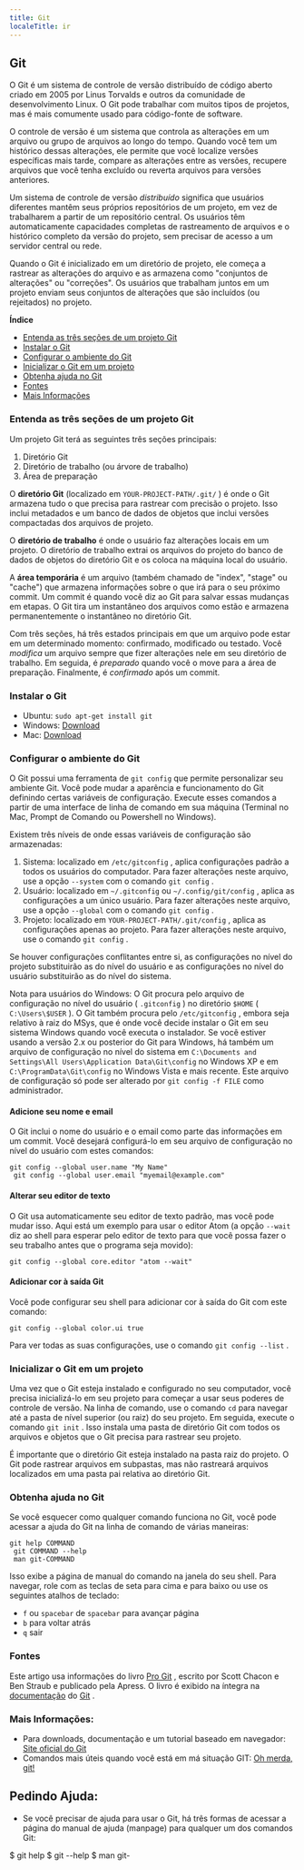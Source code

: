 ```yaml
---
title: Git
localeTitle: ir
---
```

## Git

O Git é um sistema de controle de versão distribuído de código aberto criado em 2005 por Linus Torvalds e outros da comunidade de desenvolvimento Linux. O Git pode trabalhar com muitos tipos de projetos, mas é mais comumente usado para código-fonte de software.

O controle de versão é um sistema que controla as alterações em um arquivo ou grupo de arquivos ao longo do tempo. Quando você tem um histórico dessas alterações, ele permite que você localize versões específicas mais tarde, compare as alterações entre as versões, recupere arquivos que você tenha excluído ou reverta arquivos para versões anteriores.

Um sistema de controle de versão _distribuído_ significa que usuários diferentes mantêm seus próprios repositórios de um projeto, em vez de trabalharem a partir de um repositório central. Os usuários têm automaticamente capacidades completas de rastreamento de arquivos e o histórico completo da versão do projeto, sem precisar de acesso a um servidor central ou rede.

Quando o Git é inicializado em um diretório de projeto, ele começa a rastrear as alterações do arquivo e as armazena como "conjuntos de alterações" ou "correções". Os usuários que trabalham juntos em um projeto enviam seus conjuntos de alterações que são incluídos (ou rejeitados) no projeto.

**Índice**

*   [Entenda as três seções de um projeto Git](#understand-the-three-sections-of-a-git-project)
*   [Instalar o Git](#install-git)
*   [Configurar o ambiente do Git](#configure-the-git-environment)
*   [Inicializar o Git em um projeto](#initialize-git-in-a-project)
*   [Obtenha ajuda no Git](#get-help-in-git)
*   [Fontes](#sources)
*   [Mais Informações](#more-information)

### Entenda as três seções de um projeto Git

Um projeto Git terá as seguintes três seções principais:

1.  Diretório Git
2.  Diretório de trabalho (ou árvore de trabalho)
3.  Área de preparação

O **diretório Git** (localizado em `YOUR-PROJECT-PATH/.git/` ) é onde o Git armazena tudo o que precisa para rastrear com precisão o projeto. Isso inclui metadados e um banco de dados de objetos que inclui versões compactadas dos arquivos de projeto.

O **diretório de trabalho** é onde o usuário faz alterações locais em um projeto. O diretório de trabalho extrai os arquivos do projeto do banco de dados de objetos do diretório Git e os coloca na máquina local do usuário.

A **área temporária** é um arquivo (também chamado de "index", "stage" ou "cache") que armazena informações sobre o que irá para o seu próximo commit. Um commit é quando você diz ao Git para salvar essas mudanças em etapas. O Git tira um instantâneo dos arquivos como estão e armazena permanentemente o instantâneo no diretório Git.

Com três seções, há três estados principais em que um arquivo pode estar em um determinado momento: confirmado, modificado ou testado. Você _modifica_ um arquivo sempre que fizer alterações nele em seu diretório de trabalho. Em seguida, é _preparado_ quando você o move para a área de preparação. Finalmente, é _confirmado_ após um commit.

### Instalar o Git

*   Ubuntu: `sudo apt-get install git`
*   Windows: [Download](https://git-scm.com/download/win)
*   Mac: [Download](https://git-scm.com/download/mac)

### Configurar o ambiente do Git

O Git possui uma ferramenta de `git config` que permite personalizar seu ambiente Git. Você pode mudar a aparência e funcionamento do Git definindo certas variáveis ​​de configuração. Execute esses comandos a partir de uma interface de linha de comando em sua máquina (Terminal no Mac, Prompt de Comando ou Powershell no Windows).

Existem três níveis de onde essas variáveis ​​de configuração são armazenadas:

1.  Sistema: localizado em `/etc/gitconfig` , aplica configurações padrão a todos os usuários do computador. Para fazer alterações neste arquivo, use a opção `--system` com o comando `git config` .
2.  Usuário: localizado em `~/.gitconfig` ou `~/.config/git/config` , aplica as configurações a um único usuário. Para fazer alterações neste arquivo, use a opção `--global` com o comando `git config` .
3.  Projeto: localizado em `YOUR-PROJECT-PATH/.git/config` , aplica as configurações apenas ao projeto. Para fazer alterações neste arquivo, use o comando `git config` .

Se houver configurações conflitantes entre si, as configurações no nível do projeto substituirão as do nível do usuário e as configurações no nível do usuário substituirão as do nível do sistema.

Nota para usuários do Windows: O Git procura pelo arquivo de configuração no nível do usuário ( `.gitconfig` ) no diretório `$HOME` ( `C:\Users\$USER` ). O Git também procura pelo `/etc/gitconfig` , embora seja relativo à raiz do MSys, que é onde você decide instalar o Git em seu sistema Windows quando você executa o instalador. Se você estiver usando a versão 2.x ou posterior do Git para Windows, há também um arquivo de configuração no nível do sistema em `C:\Documents and Settings\All Users\Application Data\Git\config` no Windows XP e em `C:\ProgramData\Git\config` no Windows Vista e mais recente. Este arquivo de configuração só pode ser alterado por `git config -f FILE` como administrador.

#### Adicione seu nome e email

O Git inclui o nome do usuário e o email como parte das informações em um commit. Você desejará configurá-lo em seu arquivo de configuração no nível do usuário com estes comandos:

```shell
git config --global user.name "My Name" 
 git config --global user.email "myemail@example.com" 
```

#### Alterar seu editor de texto

O Git usa automaticamente seu editor de texto padrão, mas você pode mudar isso. Aqui está um exemplo para usar o editor Atom (a opção `--wait` diz ao shell para esperar pelo editor de texto para que você possa fazer o seu trabalho antes que o programa seja movido):

```shell
git config --global core.editor "atom --wait" 
```

#### Adicionar cor à saída Git

Você pode configurar seu shell para adicionar cor à saída do Git com este comando:

```shell
git config --global color.ui true 
```

Para ver todas as suas configurações, use o comando `git config --list` .

### Inicializar o Git em um projeto

Uma vez que o Git esteja instalado e configurado no seu computador, você precisa inicializá-lo em seu projeto para começar a usar seus poderes de controle de versão. Na linha de comando, use o comando `cd` para navegar até a pasta de nível superior (ou raiz) do seu projeto. Em seguida, execute o comando `git init` . Isso instala uma pasta de diretório Git com todos os arquivos e objetos que o Git precisa para rastrear seu projeto.

É importante que o diretório Git esteja instalado na pasta raiz do projeto. O Git pode rastrear arquivos em subpastas, mas não rastreará arquivos localizados em uma pasta pai relativa ao diretório Git.

### Obtenha ajuda no Git

Se você esquecer como qualquer comando funciona no Git, você pode acessar a ajuda do Git na linha de comando de várias maneiras:

```shell
git help COMMAND 
 git COMMAND --help 
 man git-COMMAND 
```

Isso exibe a página de manual do comando na janela do seu shell. Para navegar, role com as teclas de seta para cima e para baixo ou use os seguintes atalhos de teclado:

*   `f` ou `spacebar` de `spacebar` para avançar página
*   `b` para voltar atrás
*   `q` sair

### Fontes

Este artigo usa informações do livro [Pro Git](https://github.com/progit/progit2) , escrito por Scott Chacon e Ben Straub e publicado pela Apress. O livro é exibido na íntegra na [documentação](https://git-scm.com/book/en/v2) do [Git](https://git-scm.com/book/en/v2) .

### Mais Informações:

*   Para downloads, documentação e um tutorial baseado em navegador: [Site oficial do Git](https://git-scm.com/)
*   Comandos mais úteis quando você está em má situação GIT: [Oh merda, git!](http://ohshitgit.com/)

## Pedindo Ajuda:

* Se você precisar de ajuda para usar o Git, há três formas de acessar a página do manual de ajuda (manpage) para qualquer um dos comandos Git:

$ git help <verb>
$ git <verb> --help
$ man git-<verb>
 
